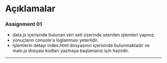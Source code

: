 # Açıklamalar


### Assignment 01
- data.js içerisinde bulunan veri seti üzerinde istenilen işlemleri yapınız.
- sonuçların console'a loglanması yeterlidir.
- İşlemlerin detayı index.html dosyasının içerisinde bulunmaktadır ve main.js dosyası kodları yazmaya başlamanız için hazırdır.
---
